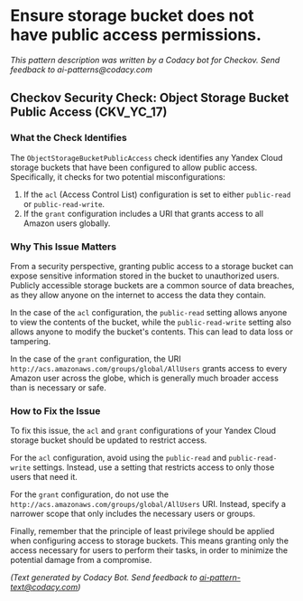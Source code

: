 # Ensure storage bucket does not have public access permissions.

_This pattern description was written by a Codacy bot for Checkov. Send feedback to ai-patterns@codacy.com_

## Checkov Security Check: Object Storage Bucket Public Access (CKV_YC_17)

### What the Check Identifies

The `ObjectStorageBucketPublicAccess` check identifies any Yandex Cloud storage buckets that have been configured to allow public access. Specifically, it checks for two potential misconfigurations:

1. If the `acl` (Access Control List) configuration is set to either `public-read` or `public-read-write`.
2. If the `grant` configuration includes a URI that grants access to all Amazon users globally.

### Why This Issue Matters

From a security perspective, granting public access to a storage bucket can expose sensitive information stored in the bucket to unauthorized users. Publicly accessible storage buckets are a common source of data breaches, as they allow anyone on the internet to access the data they contain.

In the case of the `acl` configuration, the `public-read` setting allows anyone to view the contents of the bucket, while the `public-read-write` setting also allows anyone to modify the bucket's contents. This can lead to data loss or tampering.

In the case of the `grant` configuration, the URI `http://acs.amazonaws.com/groups/global/AllUsers` grants access to every Amazon user across the globe, which is generally much broader access than is necessary or safe.

### How to Fix the Issue

To fix this issue, the `acl` and `grant` configurations of your Yandex Cloud storage bucket should be updated to restrict access.

For the `acl` configuration, avoid using the `public-read` and `public-read-write` settings. Instead, use a setting that restricts access to only those users that need it.

For the `grant` configuration, do not use the `http://acs.amazonaws.com/groups/global/AllUsers` URI. Instead, specify a narrower scope that only includes the necessary users or groups.

Finally, remember that the principle of least privilege should be applied when configuring access to storage buckets. This means granting only the access necessary for users to perform their tasks, in order to minimize the potential damage from a compromise.

_(Text generated by Codacy Bot. Send feedback to ai-pattern-text@codacy.com)_

